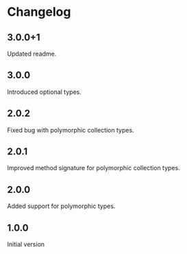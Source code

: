 # Changelog

## 3.0.0+1

Updated readme.

## 3.0.0

Introduced optional types.

## 2.0.2

Fixed bug with polymorphic collection types.

## 2.0.1

Improved method signature for polymorphic collection types.

## 2.0.0

Added support for polymorphic types.

## 1.0.0

Initial version